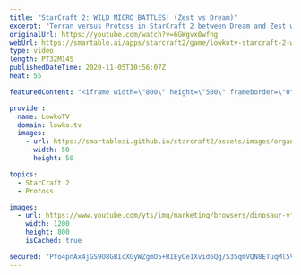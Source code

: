 ```yaml
---
title: "StarCraft 2: WILD MICRO BATTLES! (Zest vs Dream)"
excerpt: "Terran versus Protoss in StarCraft 2 between Dream and Zest with some action from start to finish.  Become a YouTube member: https://lowko.tv/join Support my work on Patreon: http://www.patreon.com/lowkotv  My second channel: http://lowko.tv/morelowko Lowko Merch: http://lowko.tv/merch  Be part of the"
originalUrl: https://youtube.com/watch?v=6GWgvx0wfhg
webUrl: https://smartable.ai/apps/starcraft2/game/lowkotv-starcraft-2-wild-micro-battles-zest-vs-dream/
type: video
length: PT32M14S
publishedDateTime: 2020-11-05T10:56:07Z
heat: 55

featuredContent: "<iframe width=\"800\" height=\"500\" frameborder=\"0\" src=\"https://www.youtube.com/embed/6GWgvx0wfhg\" allow=\"accelerometer; autoplay; encrypted-media; gyroscope; picture-in-picture\" allowfullscreen></iframe>"

provider:
  name: LowkoTV
  domain: lowko.tv
  images:
    - url: https://smartableai.github.io/starcraft2/assets/images/organizations/lowko.tv-50x50.jpg
      width: 50
      height: 50

topics:
  - StarCraft 2
  - Protoss

images:
  - url: https://www.youtube.com/yts/img/marketing/browsers/dinosaur-vflc7WKGL.png
    width: 1200
    height: 800
    isCached: true

secured: "Pfo4pnAx4jGS9O8GBIcXGyWZgmO5+RIEyOe1Xvid6Qg/S35qmVQN8ETuqMl5VncYnbiQvURXGdsAxN6nK5cWHqT1+qq6z22LR5YpgztT7QrjcWRcb3LKxdfR0Wx9QRvXwjpgB1VJdzFqaNU9mpJ6AK+APslyMatDa7KkEzYQbTehiLAJNGAfiuZWouphyakUIgrFECcIjobaZx94xJ2ivSrOcez/2EqNjAZST06C2J6h1OJi3d0u/x43S22Aq7pM38nP8bYYkEyijMmKqRXdoTsRa2rMSVSJhvIBtmXT+fvfU3A54RduiaM6ziWrN0CYj+c+3nuWxiVTICI51LooeSs8JFpgef2WAs4/eZxdAYL5eqNgvY0n6BpS+zqOZGsIi0MsavgukSIcbj0+y3pfJUjwQ5Zz7bmsOUlMjkQyr5s=;I1MKJKH/+nUbRFzJNPXcfQ=="
---
```


